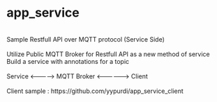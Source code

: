 # app_service
<br/>
Sample Restfull API over MQTT protocol (Service Side) <br/>
<br/>
Utilize Public MQTT Broker for Restfull API as a new method of service <br/>
Build a service with annotations for a topic <br/>
<br/>
Service <-----> MQTT Broker <------> Client <br/>
<br/>
Client sample : https://github.com/yypurdi/app_service_client <br/>
<br/>

